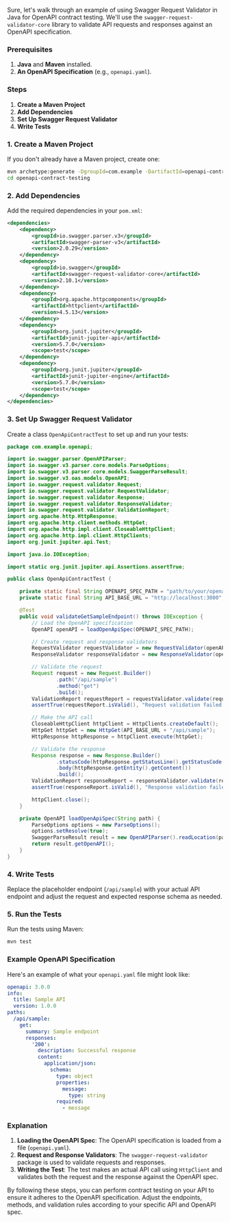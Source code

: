 Sure, let's walk through an example of using Swagger Request Validator in Java for OpenAPI contract testing. We'll use the `swagger-request-validator-core` library to validate API requests and responses against an OpenAPI specification.

### Prerequisites

1. **Java** and **Maven** installed.
2. **An OpenAPI Specification** (e.g., `openapi.yaml`).

### Steps

1. **Create a Maven Project**
2. **Add Dependencies**
3. **Set Up Swagger Request Validator**
4. **Write Tests**

### 1. Create a Maven Project

If you don't already have a Maven project, create one:

```sh
mvn archetype:generate -DgroupId=com.example -DartifactId=openapi-contract-testing -DarchetypeArtifactId=maven-archetype-quickstart -DinteractiveMode=false
cd openapi-contract-testing
```

### 2. Add Dependencies

Add the required dependencies in your `pom.xml`:

```xml
<dependencies>
    <dependency>
        <groupId>io.swagger.parser.v3</groupId>
        <artifactId>swagger-parser-v3</artifactId>
        <version>2.0.29</version>
    </dependency>
    <dependency>
        <groupId>io.swagger</groupId>
        <artifactId>swagger-request-validator-core</artifactId>
        <version>2.10.1</version>
    </dependency>
    <dependency>
        <groupId>org.apache.httpcomponents</groupId>
        <artifactId>httpclient</artifactId>
        <version>4.5.13</version>
    </dependency>
    <dependency>
        <groupId>org.junit.jupiter</groupId>
        <artifactId>junit-jupiter-api</artifactId>
        <version>5.7.0</version>
        <scope>test</scope>
    </dependency>
    <dependency>
        <groupId>org.junit.jupiter</groupId>
        <artifactId>junit-jupiter-engine</artifactId>
        <version>5.7.0</version>
        <scope>test</scope>
    </dependency>
</dependencies>
```

### 3. Set Up Swagger Request Validator

Create a class `OpenApiContractTest` to set up and run your tests:

```java
package com.example.openapi;

import io.swagger.parser.OpenAPIParser;
import io.swagger.v3.parser.core.models.ParseOptions;
import io.swagger.v3.parser.core.models.SwaggerParseResult;
import io.swagger.v3.oas.models.OpenAPI;
import io.swagger.request.validator.Request;
import io.swagger.request.validator.RequestValidator;
import io.swagger.request.validator.Response;
import io.swagger.request.validator.ResponseValidator;
import io.swagger.request.validator.ValidationReport;
import org.apache.http.HttpResponse;
import org.apache.http.client.methods.HttpGet;
import org.apache.http.impl.client.CloseableHttpClient;
import org.apache.http.impl.client.HttpClients;
import org.junit.jupiter.api.Test;

import java.io.IOException;

import static org.junit.jupiter.api.Assertions.assertTrue;

public class OpenApiContractTest {

    private static final String OPENAPI_SPEC_PATH = "path/to/your/openapi.yaml";
    private static final String API_BASE_URL = "http://localhost:3000";

    @Test
    public void validateGetSampleEndpoint() throws IOException {
        // Load the OpenAPI specification
        OpenAPI openAPI = loadOpenApiSpec(OPENAPI_SPEC_PATH);

        // Create request and response validators
        RequestValidator requestValidator = new RequestValidator(openAPI);
        ResponseValidator responseValidator = new ResponseValidator(openAPI);

        // Validate the request
        Request request = new Request.Builder()
                .path("/api/sample")
                .method("get")
                .build();
        ValidationReport requestReport = requestValidator.validate(request);
        assertTrue(requestReport.isValid(), "Request validation failed: " + requestReport);

        // Make the API call
        CloseableHttpClient httpClient = HttpClients.createDefault();
        HttpGet httpGet = new HttpGet(API_BASE_URL + "/api/sample");
        HttpResponse httpResponse = httpClient.execute(httpGet);

        // Validate the response
        Response response = new Response.Builder()
                .statusCode(httpResponse.getStatusLine().getStatusCode())
                .body(httpResponse.getEntity().getContent())
                .build();
        ValidationReport responseReport = responseValidator.validate(response);
        assertTrue(responseReport.isValid(), "Response validation failed: " + responseReport);

        httpClient.close();
    }

    private OpenAPI loadOpenApiSpec(String path) {
        ParseOptions options = new ParseOptions();
        options.setResolve(true);
        SwaggerParseResult result = new OpenAPIParser().readLocation(path, null, options);
        return result.getOpenAPI();
    }
}
```

### 4. Write Tests

Replace the placeholder endpoint (`/api/sample`) with your actual API endpoint and adjust the request and expected response schema as needed.

### 5. Run the Tests

Run the tests using Maven:

```sh
mvn test
```

### Example OpenAPI Specification

Here's an example of what your `openapi.yaml` file might look like:

```yaml
openapi: 3.0.0
info:
  title: Sample API
  version: 1.0.0
paths:
  /api/sample:
    get:
      summary: Sample endpoint
      responses:
        '200':
          description: Successful response
          content:
            application/json:
              schema:
                type: object
                properties:
                  message:
                    type: string
                required:
                  - message
```

### Explanation

1. **Loading the OpenAPI Spec**: The OpenAPI specification is loaded from a file (`openapi.yaml`).
2. **Request and Response Validators**: The `swagger-request-validator` package is used to validate requests and responses.
3. **Writing the Test**: The test makes an actual API call using `HttpClient` and validates both the request and the response against the OpenAPI spec.

By following these steps, you can perform contract testing on your API to ensure it adheres to the OpenAPI specification. Adjust the endpoints, methods, and validation rules according to your specific API and OpenAPI spec.
